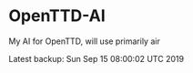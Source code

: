 # OpenTTD-AI
My AI for OpenTTD, will use primarily air

Latest backup: Sun Sep 15 08:00:02 UTC 2019

